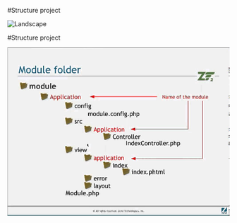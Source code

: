 #Structure project

![Landscape](../../img/stucture.png)

#Structure project

![Landscape](../../img/nameModule.jpg)